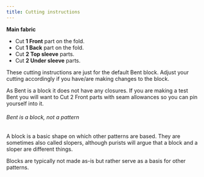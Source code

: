 ```yaml
---
title: Cutting instructions
---
```


**Main fabric**

- Cut **1 Front** part on the fold.
- Cut **1 Back** part on the fold.
- Cut **2 Top sleeve** parts.
- Cut **2 Under sleeve** parts.

These cutting instructions are just for the default Bent block. Adjust your cutting accordingly if you have/are making changes to the block.

<Warning>

As Bent is a block it does not have any closures. If you are making a test Bent you will want to Cut 2 Front parts with seam allowances so you can pin yourself into it.

</Warning>

<Note>

###### Bent is a block, not a pattern

A block is a basic shape on which other patterns are based.
They are sometimes also called slopers, although purists will argue that a block and a sloper are different things.

Blocks are typically not made as-is but rather serve as a basis for other patterns.

</Note>
